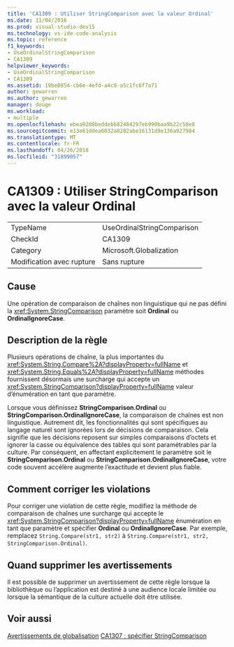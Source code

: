 ```yaml
---
title: 'CA1309 : Utiliser StringComparison avec la valeur Ordinal'
ms.date: 11/04/2016
ms.prod: visual-studio-dev15
ms.technology: vs-ide-code-analysis
ms.topic: reference
f1_keywords:
- UseOrdinalStringComparison
- CA1309
helpviewer_keywords:
- UseOrdinalStringComparison
- CA1309
ms.assetid: 19be0854-cb6e-4efd-a4c8-a5c1fc6f7a71
author: gewarren
ms.author: gewarren
manager: douge
ms.workload:
- multiple
ms.openlocfilehash: ebea0208beddebb82484297eb990baa9b22c58e8
ms.sourcegitcommit: e13e61ddea6032a8282abe16131d9e136a927984
ms.translationtype: MT
ms.contentlocale: fr-FR
ms.lasthandoff: 04/26/2018
ms.locfileid: "31899057"
---
```

# <a name="ca1309-use-ordinal-stringcomparison"></a>CA1309 : Utiliser StringComparison avec la valeur Ordinal
|||
|-|-|
|TypeName|UseOrdinalStringComparison|
|CheckId|CA1309|
|Category|Microsoft.Globalization|
|Modification avec rupture|Sans rupture|

## <a name="cause"></a>Cause
 Une opération de comparaison de chaînes non linguistique qui ne pas défini la <xref:System.StringComparison> paramètre soit **Ordinal** ou **OrdinalIgnoreCase**.

## <a name="rule-description"></a>Description de la règle
 Plusieurs opérations de chaîne, la plus importantes du <xref:System.String.Compare%2A?displayProperty=fullName> et <xref:System.String.Equals%2A?displayProperty=fullName> méthodes fournissent désormais une surcharge qui accepte un <xref:System.StringComparison?displayProperty=fullName> valeur d’énumération en tant que paramètre.

 Lorsque vous définissez **StringComparison.Ordinal** ou **StringComparison.OrdinalIgnoreCase**, la comparaison de chaînes est non linguistique. Autrement dit, les fonctionnalités qui sont spécifiques au langage naturel sont ignorées lors de décisions de comparaison. Cela signifie que les décisions reposent sur simples comparaisons d’octets et ignorer la casse ou équivalence des tables qui sont paramétrables par la culture. Par conséquent, en affectant explicitement le paramètre soit le **StringComparison.Ordinal** ou **StringComparison.OrdinalIgnoreCase**, votre code souvent accélère augmente l’exactitude et devient plus fiable.

## <a name="how-to-fix-violations"></a>Comment corriger les violations
 Pour corriger une violation de cette règle, modifiez la méthode de comparaison de chaînes une surcharge qui accepte le <xref:System.StringComparison?displayProperty=fullName> énumération en tant que paramètre et spécifier **Ordinal** ou **OrdinalIgnoreCase**. Par exemple, remplacez `String.Compare(str1, str2)` à `String.Compare(str1, str2, StringComparison.Ordinal)`.

## <a name="when-to-suppress-warnings"></a>Quand supprimer les avertissements
 Il est possible de supprimer un avertissement de cette règle lorsque la bibliothèque ou l’application est destiné à une audience locale limitée ou lorsque la sémantique de la culture actuelle doit être utilisée.

## <a name="see-also"></a>Voir aussi
 [Avertissements de globalisation](../code-quality/globalization-warnings.md) [CA1307 : spécifier StringComparison](../code-quality/ca1307-specify-stringcomparison.md)